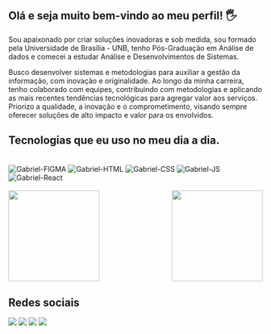 ## Olá e seja muito bem-vindo ao meu perfil! 🖐️

<!-- Apresentação -->

Sou apaixonado por criar soluções inovadoras e sob medida, sou formado pela Universidade de Brasília - UNB, tenho Pós-Graduação em Análise de dados e comecei a estudar Análise e Desenvolvimentos de Sistemas. 

Busco desenvolver sistemas e metodologias para auxiliar a gestão da informação, com inovação e originalidade. Ao longo da minha carreira, tenho colaborado com equipes, contribuindo com metodologias e aplicando as mais recentes tendências tecnológicas para agregar valor aos serviços. Priorizo a qualidade, a inovação e o comprometimento, visando sempre oferecer soluções de alto impacto e valor para os envolvidos.

<!-- Linguagens -->

## Tecnologias que eu uso no meu dia a dia.

<div style="display: inline_block"><br>
  <img align="center" alt="Gabriel-FIGMA" src="https://img.shields.io/badge/Figma-DA1F26?style=for-the-badge&logo=figma&logoColor=white">
  <img align="center" alt="Gabriel-HTML" src="https://img.shields.io/badge/HTML5-E34F26?style=for-the-badge&logo=html5&logoColor=white">
  <img align="center" alt="Gabriel-CSS" src="https://img.shields.io/badge/CSS-239120?&style=for-the-badge&logo=css3&logoColor=white">
  <img align="center" alt="Gabriel-JS" src="https://img.shields.io/badge/JavaScript-323330?style=for-the-badge&logo=javascript&logoColor=F7DF1E">
  <img align="center" alt="Gabriel-React" src="https://img.shields.io/badge/React-20232A?style=for-the-badge&logo=react&logoColor=61DAFB">
</div>

<br>

<!-- Caixas -->

<div>
  <img height= "180 cm" src="https://github-readme-stats.vercel.app/api?username=Monteiro619&show_icons=true&theme=transparent"/>
  <img height="180 cm" align="right" src="https://github-readme-stats.vercel.app/api/top-langs/?username=anuraghazra&layout=compact&theme=transparent"/>
</div>

  ## Redes sociais

<!-- Mídia --> 

<div>    
  <a href="https://www.linkedin.com/in/gabriel-monteiro-ramos-105618204/" target="_blank"><img src="https://img.shields.io/badge/-LinkedIn-%230077B5?style=for-the-badge&logo=linkedin&logoColor=white" target="_blank"></a>
  <a href = "mailto:gabrielmonteiro1998@hotmail.com"><img src="https://img.shields.io/badge/-Gmail-%23333?style=for-the-badge&logo=gmail&logoColor=white" target="_blank"></a>
  <a href="" target="_blank"><img src="https://img.shields.io/badge/-Instagram-%23E4405F?style=for-the-badge&logo=instagram&logoColor=white" target="_blank"></a>
  <a href="" target="_blank"><img src="https://img.shields.io/badge/Discord-7289DA?style=for-the-badge&logo=discord&logoColor=white" target="_blank"></a> 
</div>

